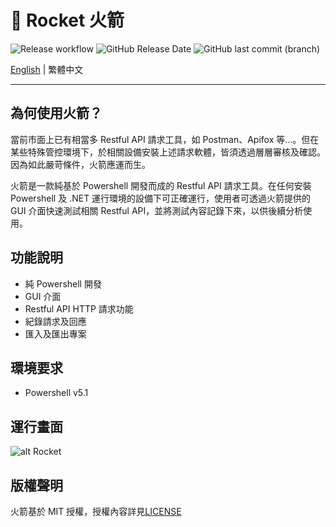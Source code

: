 # 🚀 Rocket 火箭

![Release workflow](https://github.com/CH-Chang/Rocket/actions/workflows/Release.yml/badge.svg)
![GitHub Release Date](https://img.shields.io/github/release-date/CH-Chang/Rocket)
![GitHub last commit (branch)](https://img.shields.io/github/last-commit/CH-Chang/Rocket/main)

[English](README_EN.md) | 繁體中文

---

## 為何使用火箭？

當前市面上已有相當多 Restful API 請求工具，如 Postman、Apifox 等...。但在某些特殊管控環境下，於相關設備安裝上述請求軟體，皆須透過層層審核及確認。因為如此嚴苛條件，火箭應運而生。

火箭是一款純基於 Powershell 開發而成的 Restful API 請求工具。在任何安裝 Powershell 及 .NET 運行環境的設備下可正確運行，使用者可透過火箭提供的 GUI 介面快速測試相關 Restful API，並將測試內容記錄下來，以供後續分析使用。

## 功能說明

- 純 Powershell 開發
- GUI 介面
- Restful API HTTP 請求功能
- 紀錄請求及回應
- 匯入及匯出專案

## 環境要求

- Powershell v5.1

## 運行畫面

![alt Rocket](https://i.imgur.com/jndtRug.gif)

## 版權聲明

火箭基於 MIT 授權，授權內容詳見[LICENSE](LICENSE)
